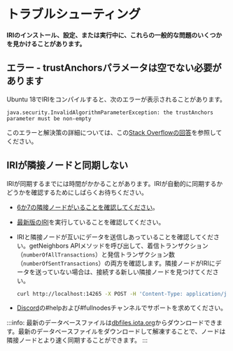 # トラブルシューティング
<!-- # Troubleshooting -->

**IRIのインストール、設定、または実行中に、これらの一般的な問題のいくつかを見かけることがあります。**
<!-- **You may find some of these common issues while installing, configuring, or running the IRI.** -->

## エラー - trustAnchorsパラメータは空でない必要があります
<!-- ## Error - trustAnchors parameter must be non-empty -->

Ubuntu 18でIRIをコンパイルすると、次のエラーが表示されることがあります。
<!-- When you compile the IRI on Ubuntu 18, you may see the following error: -->
```
java.security.InvalidAlgorithmParameterException: the trustAnchors parameter must be non-empty
```

このエラーと解決策の詳細については、この[Stack Overflowの回答](https://stackoverflow.com/questions/6784463/error-trustanchors-parameter-must-be-non-empty)を参照してください。
<!-- See some details about this error and the solution in this [Stack Overflow answer](https://stackoverflow.com/questions/6784463/error-trustanchors-parameter-must-be-non-empty). -->

## IRIが隣接ノードと同期しない
<!-- ## The IRI won't synchronize with its neighbors -->

IRIが同期するまでには時間がかかることがあります。IRIが自動的に同期するかどうかを確認するためにしばらくお待ちください。
<!-- It may take some time for the IRI to synchronize. Wait a while to see if the IRI synchronizes by itself. -->

* [6か7の隣接ノードがいることを確認してください](../how-to-guides/find-neighbor-iri-nodes.md)。
<!-- * [Make sure that you have 6 or 7 neighbors](../how-to-guides/find-neighbor-iri-nodes.md) -->

* [最新版のIRI](https://github.com/iotaledger/iri/releases)を実行していることを確認してください。
<!-- * Make sure that you're running the [latest version of the IRI](https://github.com/iotaledger/iri/releases) -->

* IRIと隣接ノードが互いにデータを送信しあっていることを確認してください。getNeighbors APIメソッドを呼び出して、着信トランザクション（`numberOfAllTransactions`）と発信トランザクション数（`numberOfSentTransactions`）の両方を確認します。隣接ノードがIRIにデータを送っていない場合は、接続する新しい隣接ノードを見つけてください。
  <!-- * Make sure that the IRI and its neighbors are sending data among each other. Call the getNeighbors API method to see both the incoming transactions (`numberOfAllTransactions`) and the number of outgoing transactions (`numberOfSentTransactions`). If your neighbors aren't sending you data, find new neighbors to connect to. -->

    ```bash
    curl http://localhost:14265 -X POST -H 'Content-Type: application/json' -H 'X-IOTA-API-Version: 1' -d '{"command": "getNeighbors"}'
    ```

* [Discord](https://discord.iota.org)の#helpおよび#fullnodesチャンネルでサポートを求めてください。
<!-- * Ask for more support on [Discord](https://discord.iota.org) in our #help and #fullnodes channels -->

:::info:
最新のデータベースファイルは[dbfiles.iota.org](https://dbfiles.iota.org/?prefix=)からダウンロードできます。最新のデータベースファイルをダウンロードして解凍することで、ノードは隣接ノードとより速く同期することができます。
:::
<!-- :::info: -->
<!-- You can download the latest database files from [dbfiles.iota.org](https://dbfiles.iota.org/?prefix=). -->
<!-- By downloading and extracting the latest database files, your node can synchronize faster with its neighbors. -->
<!-- ::: -->

